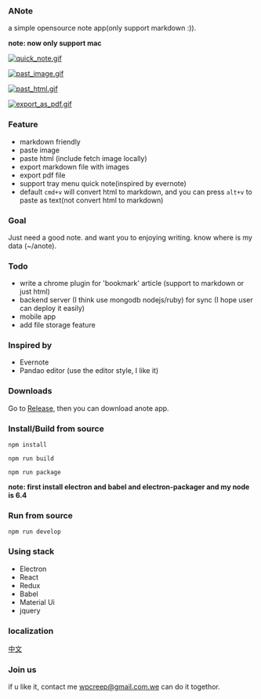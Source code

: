 ### ANote

a simple opensource note app(only support markdown :)).

**note: now only support mac**

[![quick_note.gif](http://s21.postimg.org/9pke2wjiv/quick_note.gif)](http://postimg.org/image/8aite6ifn/)

[![past_image.gif](http://s15.postimg.org/kdk0dn2aj/past_image.gif)](http://postimg.org/image/4fbani82f/)

[![past_html.gif](http://s10.postimg.org/3sa87qn2x/past_html.gif)](http://postimg.org/image/q48114m6t/)

[![export_as_pdf.gif](http://s21.postimg.org/5p2q0rz5z/export_as_pdf.gif)](http://postimg.org/image/p6xdgpw3n/)

### Feature

- markdown friendly
- paste image
- paste html (include fetch image locally)
- export markdown file with images
- export pdf file
- support tray menu quick note(inspired by evernote)
- default `cmd+v` will convert html to markdown, and you can press `alt+v` to paste as text(not convert html to markdown)

### Goal

Just need a good note. and want you to enjoying writing.
know where is my data (~/anote).

### Todo

-	write a chrome plugin for 'bookmark' article (support to markdown or just html)
-	backend server (I think use mongodb nodejs/ruby) for sync (I hope user can deploy it easily)
-	mobile app
-	add file storage feature

### Inspired by

-	Evernote
-	Pandao editor (use the editor style, I like it)

### Downloads

Go to [Release](https://pan.baidu.com/s/1jI58ugu), then you can download anote app.

### Install/Build from source


```
npm install

npm run build

npm run package
```

**note: first install electron and babel and electron-packager and my node is 6.4**

### Run from source

```
npm run develop
```

### Using stack

-	Electron
-	React
-	Redux
-	Babel
-	Material Ui
-	jquery

### localization

[中文](./chinese_readme)

### Join us

if u like it, contact me wpcreep@gmail.com.we can do it togethor.
